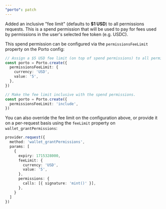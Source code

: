 ```yaml
---
"porto": patch
---
```


Added an inclusive "fee limit" (defaults to **$1 USD**) to all permissions requests.
This is a spend permission that will be used to pay for fees used by permissions
in the user's selected fee token (e.g. USDC).

This spend permission can be configured via the `permissionsFeeLimit` property on the
Porto config:

```ts
// Assign a $5 USD fee limit (on top of spend permissions) to all permissions requests.
const porto = Porto.create({
  permissionsFeeLimit: {
    currency: 'USD',
    value: '5',
  },
})

// Make the fee limit inclusive with the spend permissions.
const porto = Porto.create({
  permissionsFeeLimit: 'include',
})
```

You can also override the fee limit on the configuration above, or provide it on a per-request basis
using the `feeLimit` property on `wallet_grantPermissions`:

```ts
provider.request({
  method: 'wallet_grantPermissions',
  params: [
    {
      expiry: 1715328000,
      feeLimit: {
        currency: 'USD',
        value: '5',
      },
      permissions: {
        calls: [{ signature: 'mint()' }],
      },
    }
  ]
})
```
